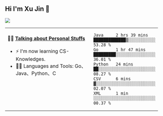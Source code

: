 
## Hi I'm Xu Jin 👋
![](https://komarev.com/ghpvc/?username=jiayouxujin&color=brightgreen&label=PROFILE+VIEWS)



<table align="center">
<tr>
<td valign="top" width="60%">

#### 🏋️‍♀️ <a href="https://github.com/jiayouxujin" target="_blank">Talking about Personal Stuffs</a>
<!-- recent_releases starts -->

- ⚡  I'm now learning CS-Knowledges.  
- 🏊‍♂️ Languages and Tools: Go、Java、Python、C
<!-- recent_releases ends -->
</td>
<td>
 
<!--START_SECTION:waka-->

```text
Java     2 hrs 39 mins   █████████████▒░░░░░░░░░░░   53.28 %
Go       1 hr 47 mins    █████████░░░░░░░░░░░░░░░░   36.01 %
Python   24 mins         ██░░░░░░░░░░░░░░░░░░░░░░░   08.27 %
CSV      6 mins          ▓░░░░░░░░░░░░░░░░░░░░░░░░   02.07 %
XML      1 min           ░░░░░░░░░░░░░░░░░░░░░░░░░   00.37 %
```

<!--END_SECTION:waka-->
 
</td>
</tr>
</table>





